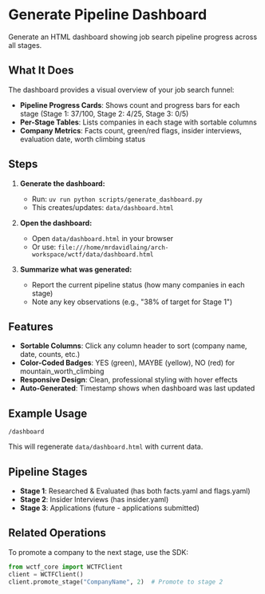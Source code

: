 # Generate Pipeline Dashboard

Generate an HTML dashboard showing job search pipeline progress across all stages.

## What It Does

The dashboard provides a visual overview of your job search funnel:
- **Pipeline Progress Cards**: Shows count and progress bars for each stage (Stage 1: 37/100, Stage 2: 4/25, Stage 3: 0/5)
- **Per-Stage Tables**: Lists companies in each stage with sortable columns
- **Company Metrics**: Facts count, green/red flags, insider interviews, evaluation date, worth climbing status

## Steps

1. **Generate the dashboard:**
   - Run: `uv run python scripts/generate_dashboard.py`
   - This creates/updates: `data/dashboard.html`

2. **Open the dashboard:**
   - Open `data/dashboard.html` in your browser
   - Or use: `file:///home/mrdavidlaing/arch-workspace/wctf/data/dashboard.html`

3. **Summarize what was generated:**
   - Report the current pipeline status (how many companies in each stage)
   - Note any key observations (e.g., "38% of target for Stage 1")

## Features

- **Sortable Columns**: Click any column header to sort (company name, date, counts, etc.)
- **Color-Coded Badges**: YES (green), MAYBE (yellow), NO (red) for mountain_worth_climbing
- **Responsive Design**: Clean, professional styling with hover effects
- **Auto-Generated**: Timestamp shows when dashboard was last updated

## Example Usage

```
/dashboard
```

This will regenerate `data/dashboard.html` with current data.

## Pipeline Stages

- **Stage 1**: Researched & Evaluated (has both facts.yaml and flags.yaml)
- **Stage 2**: Insider Interviews (has insider.yaml)
- **Stage 3**: Applications (future - applications submitted)

## Related Operations

To promote a company to the next stage, use the SDK:
```python
from wctf_core import WCTFClient
client = WCTFClient()
client.promote_stage("CompanyName", 2)  # Promote to stage 2
```
